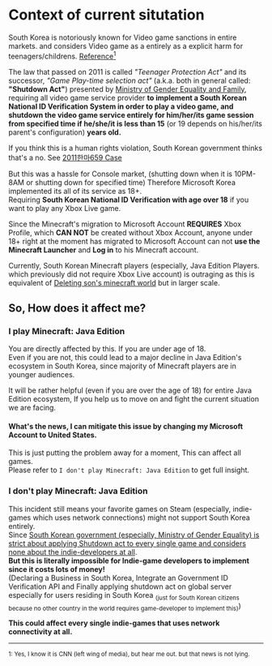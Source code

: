 # Context of current situtation

South Korea is notoriously known for Video game sanctions in entire markets. and considers Video game as a entirely as a explicit harm for teenagers/childrens. [Reference<sup>1</sup>](https://edition.cnn.com/2011/11/22/world/asia/south-korea-gaming/index.html)  

The law that passed on 2011 is called *"Teenager Protection Act"* and its successor, *"Game Play-time selection act"* (a.k.a. both in general called: **"Shutdown Act"**) presented by [Ministry of Gender Equality and Family](https://mogef.go.kr), requiring all video game service provider **to implement a South Korean National ID Verification System in order to play a video game, and shutdown the video game service entirely for him/her/its game session from specified time if he/she/it is less than 15** (or 19 depends on his/her/its parent's configuration) **years old.**  

If you think this is a human rights violation, South Korean government thinks that's a no. See [2011한마659 Case](../legal/2011한마659.md)

But this was a hassle for Console market, (shutting down when it is 10PM-8AM or shutting down for specified time) Therefore Microsoft Korea implemented its all of its service as 18+.  
Requiring **South Korean National ID Verification with age over 18** if you want to play any Xbox Live game.  

Since the Minecraft's migration to Microsoft Account **REQUIRES** Xbox Profile, which **CAN NOT** be created without Xbox Account, anyone under 18+ right at the moment has migrated to Microsoft Account can not **use the Minecraft Launcher** and **Log in** to his Minecraft account.  

Currently, South Korean Minecraft players (especially, Java Edition Players. which previously did not require Xbox Live account) is outraging as this is equivalent of [Deleting son's minecraft world](https://www.reddit.com/r/AmItheAsshole/comments/gap4oq/aita_for_deleting_my_sons_minecraft_world/) but in larger scale.  

## So, How does it affect me?
### I play Minecraft: Java Edition
You are directly affected by this. If you are under age of 18.  
Even if you are not, this could lead to a major decline in Java Edition's ecosystem in South Korea, since majority of Minecraft players are in younger audiences.  

It will be rather helpful (even if you are over the age of 18) for entire Java Edition ecosystem, If you help us to move on and fight the current situation we are facing.  

#### What's the news, I can mitigate this issue by changing my Microsoft Account to United States.
This is just putting the problem away for a moment, This can affect all games.  
Please refer to `I don't play Minecraft: Java Edition` to get full insight.  

### I don't play Minecraft: Java Edition
This incident still means your favorite games on Steam (especially, indie-games which uses network connections) might not support South Korea entirely.  
Since [South Korean government (especially, Ministry of Gender Equality) is strict about applying Shutdown act to every single game and considers none about the indie-developers at all](../legal/2011한마659.md#adding-game-server-shutdown-feature-on-game-server-is-not-a-issue).  
**But this is literally impossible for Indie-game developers to implement since it costs lots of money!**  
(Declaring a Business in South Korea, Integrate an Government ID Verification API and Finally applying shutdown act on global server especially for users residing in South Korea <sub>(just for South Korean citizens because no other country in the world requires game-developer to implement this)</sub>)  
  
**This could affect every single indie-games that uses network connectivity at all.**  

<hr>
<sup>1: Yes, I know it is CNN (left wing of media), but hear me out. but that news is not lying.</sup>  
